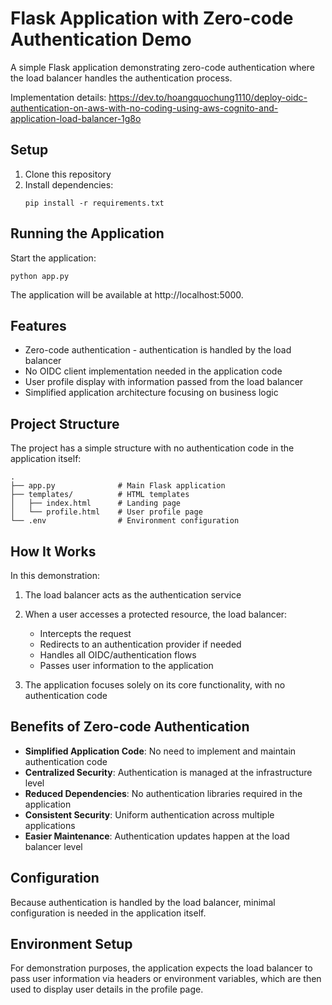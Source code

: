 # Flask Application with Zero-code Authentication Demo

A simple Flask application demonstrating zero-code authentication where the load balancer handles the authentication process.

Implementation details: https://dev.to/hoangquochung1110/deploy-oidc-authentication-on-aws-with-no-coding-using-aws-cognito-and-application-load-balancer-1g8o

## Setup

1. Clone this repository
2. Install dependencies:
   ```
   pip install -r requirements.txt
   ```

## Running the Application

Start the application:
```
python app.py
```

The application will be available at http://localhost:5000.

## Features

- Zero-code authentication - authentication is handled by the load balancer
- No OIDC client implementation needed in the application code
- User profile display with information passed from the load balancer
- Simplified application architecture focusing on business logic

## Project Structure

The project has a simple structure with no authentication code in the application itself:

```
.
├── app.py              # Main Flask application
├── templates/          # HTML templates
│   ├── index.html      # Landing page
│   └── profile.html    # User profile page
└── .env                # Environment configuration
```

## How It Works

In this demonstration:

1. The load balancer acts as the authentication service
2. When a user accesses a protected resource, the load balancer:
   - Intercepts the request
   - Redirects to an authentication provider if needed
   - Handles all OIDC/authentication flows
   - Passes user information to the application

3. The application focuses solely on its core functionality, with no authentication code

## Benefits of Zero-code Authentication

- **Simplified Application Code**: No need to implement and maintain authentication code
- **Centralized Security**: Authentication is managed at the infrastructure level
- **Reduced Dependencies**: No authentication libraries required in the application
- **Consistent Security**: Uniform authentication across multiple applications
- **Easier Maintenance**: Authentication updates happen at the load balancer level

## Configuration

Because authentication is handled by the load balancer, minimal configuration is needed in the application itself.

## Environment Setup

For demonstration purposes, the application expects the load balancer to pass user information via headers or environment variables, which are then used to display user details in the profile page. 